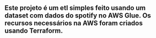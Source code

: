 ## Este projeto é um etl simples feito usando um dataset com dados do spotify no AWS Glue. Os recursos necessários na AWS foram criados usando Terraform.
